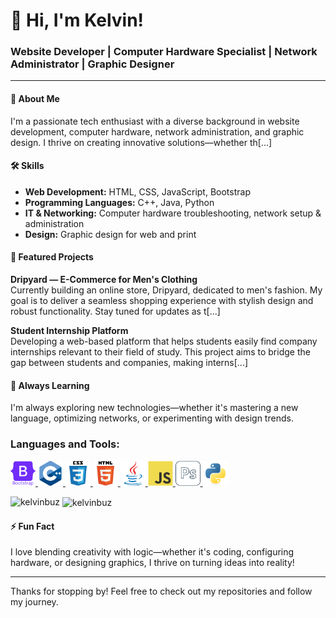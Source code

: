 # 👋 Hi, I'm Kelvin!

### Website Developer | Computer Hardware Specialist | Network Administrator | Graphic Designer

---

#### 🚀 About Me

I'm a passionate tech enthusiast with a diverse background in website development, computer hardware, network administration, and graphic design. I thrive on creating innovative solutions—whether th[...]

#### 🛠️ Skills

- **Web Development:** HTML, CSS, JavaScript, Bootstrap
- **Programming Languages:** C++, Java, Python
- **IT & Networking:** Computer hardware troubleshooting, network setup & administration
- **Design:** Graphic design for web and print

#### 💼 Featured Projects

**Dripyard — E-Commerce for Men's Clothing**  
Currently building an online store, Dripyard, dedicated to men's fashion. My goal is to deliver a seamless shopping experience with stylish design and robust functionality. Stay tuned for updates as t[...]

**Student Internship Platform**  
Developing a web-based platform that helps students easily find company internships relevant to their field of study. This project aims to bridge the gap between students and companies, making interns[...]

#### 🌱 Always Learning

I'm always exploring new technologies—whether it's mastering a new language, optimizing networks, or experimenting with design trends.

<!--
#### 📫 Connect with Me

Currently, I'm not active on social media. Stay tuned for updates!
-->
<h3 align="left">Languages and Tools:</h3>
<p align="left"> <a href="https://getbootstrap.com" target="_blank" rel="noreferrer"> <img src="https://raw.githubusercontent.com/devicons/devicon/master/icons/bootstrap/bootstrap-plain-wordmark.svg" alt="bootstrap" width="40" height="40"/> </a> <a href="https://www.w3schools.com/cpp/" target="_blank" rel="noreferrer"> <img src="https://raw.githubusercontent.com/devicons/devicon/master/icons/cplusplus/cplusplus-original.svg" alt="cplusplus" width="40" height="40"/> </a> <a href="https://www.w3schools.com/css/" target="_blank" rel="noreferrer"> <img src="https://raw.githubusercontent.com/devicons/devicon/master/icons/css3/css3-original-wordmark.svg" alt="css3" width="40" height="40"/> </a> <a href="https://www.w3.org/html/" target="_blank" rel="noreferrer"> <img src="https://raw.githubusercontent.com/devicons/devicon/master/icons/html5/html5-original-wordmark.svg" alt="html5" width="40" height="40"/> </a> <a href="https://www.java.com" target="_blank" rel="noreferrer"> <img src="https://raw.githubusercontent.com/devicons/devicon/master/icons/java/java-original.svg" alt="java" width="40" height="40"/> </a> <a href="https://developer.mozilla.org/en-US/docs/Web/JavaScript" target="_blank" rel="noreferrer"> <img src="https://raw.githubusercontent.com/devicons/devicon/master/icons/javascript/javascript-original.svg" alt="javascript" width="40" height="40"/> </a> <a href="https://www.photoshop.com/en" target="_blank" rel="noreferrer"> <img src="https://raw.githubusercontent.com/devicons/devicon/master/icons/photoshop/photoshop-line.svg" alt="photoshop" width="40" height="40"/> </a> <a href="https://www.python.org" target="_blank" rel="noreferrer"> <img src="https://raw.githubusercontent.com/devicons/devicon/master/icons/python/python-original.svg" alt="python" width="40" height="40"/> </a> </p>

<p><img align="left" src="https://github-readme-stats.vercel.app/api/top-langs?username=kelvinbuz&show_icons=true&locale=en&layout=compact" alt="kelvinbuz" /></p>

<p>&nbsp;<img align="center" src="https://github-readme-stats.vercel.app/api?username=kelvinbuz&show_icons=true&locale=en" alt="kelvinbuz" /></p>



#### ⚡ Fun Fact

I love blending creativity with logic—whether it's coding, configuring hardware, or designing graphics, I thrive on turning ideas into reality!

---

Thanks for stopping by! Feel free to check out my repositories and follow my journey.
